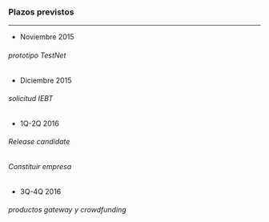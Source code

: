 ### Plazos previstos
----------------
- Noviembre 2015
###### prototipo TestNet<!-- .element: class="fragment fade-in" data-fragment-index="1" -->
- Diciembre 2015<!-- .element: class="fragment fade-in" data-fragment-index="2" -->
###### solicitud IEBT<!-- .element: class="fragment fade-in" data-fragment-index="3" -->
- 1Q-2Q 2016<!-- .element: class="fragment fade-in" data-fragment-index="5" -->
###### Release candidate<!-- .element: class="fragment fade-in" data-fragment-index="6" -->
###### Constituir empresa<!-- .element: class="fragment fade-in" data-fragment-index="7" -->
- 3Q-4Q 2016<!-- .element: class="fragment fade-in" data-fragment-index="8" -->
###### productos <!-- .element: class="fragment fade-in" data-fragment-index="9" -->*gateway* <!-- .element: class="fragment fade-in" data-fragment-index="9" -->y *crowdfunding*<!-- .element: class="fragment fade-in" data-fragment-index="9" -->